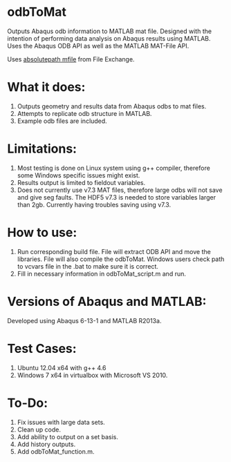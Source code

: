 odbToMat
========

Outputs Abaqus odb information to MATLAB mat file. Designed with the intention of performing data analysis on Abaqus results using MATLAB. Uses the Abaqus ODB API as well as the MATLAB MAT-File API.

Uses [absolutepath mfile](http://www.mathworks.com/matlabcentral/fileexchange/3857-absolutepath-m) from File Exchange.

What it does:
========

1. Outputs geometry and results data from Abaqus odbs to mat files.
2. Attempts to replicate odb structure in MATLAB.
3. Example odb files are included.

Limitations:
=======
1. Most testing is done on Linux system using g++ compiler, therefore some Windows specific issues might exist.
2. Results output is limited to fieldout variables.
3. Does not currently use v7.3 MAT files, therefore large odbs will not save and give seg faults. The HDF5 v7.3 is needed to store variables larger than 2gb. Currently having troubles saving using v7.3.

How to use:
=======
1. Run corresponding build file. File will extract ODB API and move the libraries. File will also compile the odbToMat. Windows users check path to vcvars file in the .bat to make sure it is correct.
2. Fill in necessary information in odbToMat_script.m and run.

Versions of Abaqus and MATLAB:
====================
Developed using Abaqus 6-13-1 and MATLAB R2013a.

Test Cases:
===========
1. Ubuntu 12.04 x64 with g++ 4.6
2. Windows 7 x64 in virtualbox with Microsoft VS 2010.

To-Do:
====
1. Fix issues with large data sets.
2. Clean up code.
3. Add ability to output on a set basis.
4. Add history outputs.
5. Add odbToMat_function.m.
